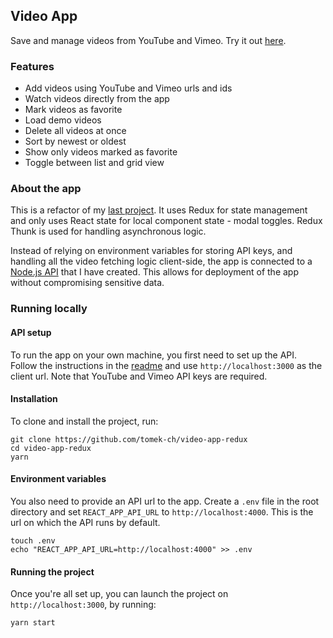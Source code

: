 ## Video App

Save and manage videos from YouTube and Vimeo. Try it out [here](https://hopeful-feynman-055449.netlify.app).

### Features

- Add videos using YouTube and Vimeo urls and ids
- Watch videos directly from the app
- Mark videos as favorite
- Load demo videos
- Delete all videos at once
- Sort by newest or oldest
- Show only videos marked as favorite
- Toggle between list and grid view

### About the app

This is a refactor of my [last project](https://github.com/tomek-ch/video-app). It uses Redux for state management and only uses React state for local component state - modal toggles. Redux Thunk is used for handling asynchronous logic.

Instead of relying on environment variables for storing API keys, and handling all the video fetching logic client-side, the app is connected to a [Node.js API](https://github.com/tomek-ch/video-api) that I have created. This allows for deployment of the app without compromising sensitive data.

### Running locally

#### API setup

To run the app on your own machine, you first need to set up the API. Follow the instructions in the [readme](https://github.com/tomek-ch/video-api#readme) and use `http://localhost:3000` as the client url. Note that YouTube and Vimeo API keys are required.

#### Installation

To clone and install the project, run:

```
git clone https://github.com/tomek-ch/video-app-redux
cd video-app-redux
yarn
```

#### Environment variables

You also need to provide an API url to the app. Create a `.env` file in the root directory and set `REACT_APP_API_URL` to `http://localhost:4000`. This is the url on which the API runs by default.

```
touch .env
echo "REACT_APP_API_URL=http://localhost:4000" >> .env
```

#### Running the project

Once you're all set up, you can launch the project on `http://localhost:3000`, by running:

```
yarn start
```
